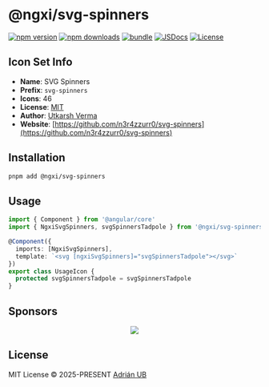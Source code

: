 # @ngxi/svg-spinners

[![npm version][npm-version-src]][npm-version-href]
[![npm downloads][npm-downloads-src]][npm-downloads-href]
[![bundle][bundle-src]][bundle-href]
[![JSDocs][jsdocs-src]][jsdocs-href]
[![License][license-src]][license-href]

## Icon Set Info

- **Name**: SVG Spinners
- **Prefix**: `svg-spinners`
- **Icons**: 46
- **License**: [MIT](https://github.com/n3r4zzurr0/svg-spinners/blob/main/LICENSE)
- **Author**: [Utkarsh Verma](https://github.com/n3r4zzurr0/svg-spinners)
- **Website**: [https://github.com/n3r4zzurr0/svg-spinners](https://github.com/n3r4zzurr0/svg-spinners)

## Installation

```sh
pnpm add @ngxi/svg-spinners
```

## Usage

```ts
import { Component } from '@angular/core'
import { NgxiSvgSpinners, svgSpinnersTadpole } from '@ngxi/svg-spinners'

@Component({
  imports: [NgxiSvgSpinners],
  template: `<svg [ngxiSvgSpinners]="svgSpinnersTadpole"></svg>`
})
export class UsageIcon {
  protected svgSpinnersTadpole = svgSpinnersTadpole
}
```

## Sponsors

<p align="center">
  <a href="https://cdn.jsdelivr.net/gh/adrian-ub/static/sponsors.svg">
    <img src='https://cdn.jsdelivr.net/gh/adrian-ub/static/sponsors.svg'/>
  </a>
</p>

## License

MIT License © 2025-PRESENT [Adrián UB](https://github.com/adrian-ub)

<!-- Badges -->

[npm-version-src]: https://img.shields.io/npm/v/@ngxi/svg-spinners?style=flat&colorA=080f12&colorB=1fa669
[npm-version-href]: https://npmjs.com/package/@ngxi/svg-spinners
[npm-downloads-src]: https://img.shields.io/npm/dm/@ngxi/svg-spinners?style=flat&colorA=080f12&colorB=1fa669
[npm-downloads-href]: https://npmjs.com/package/@ngxi/svg-spinners
[bundle-src]: https://img.shields.io/bundlephobia/minzip/@ngxi/svg-spinners?style=flat&colorA=080f12&colorB=1fa669&label=minzip
[bundle-href]: https://bundlephobia.com/result?p=@ngxi/svg-spinners
[license-src]: https://img.shields.io/npm/l/@ngxi/svg-spinners?style=flat&colorA=080f12&colorB=1fa669
[license-href]: https://github.com/adrian-ub/ngxi/blob/main/LICENSE
[jsdocs-src]: https://img.shields.io/badge/jsdocs-reference-080f12?style=flat&colorA=080f12&colorB=1fa669
[jsdocs-href]: https://www.jsdocs.io/package/@ngxi/svg-spinners
